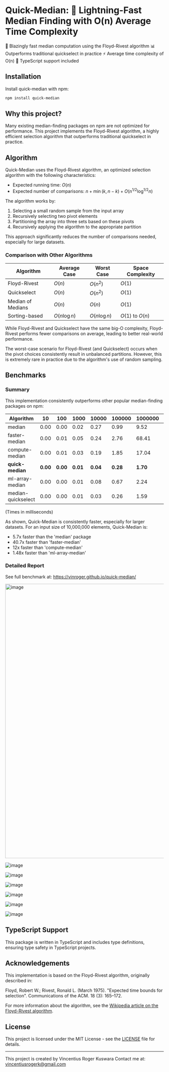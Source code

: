 # Quick-Median: 🚀 Lightning-Fast Median Finding with O(n) Average Time Complexity

🚀 Blazingly fast median computation using the Floyd-Rivest algorithm
📊 Outperforms traditional quickselect in practice
⚡ Average time complexity of O(n)
🔧 TypeScript support included


## Installation

Install quick-median with npm:

```bash
npm install quick-median
```

## Why this project?

Many existing median-finding packages on npm are not optimized for performance. This project implements the Floyd-Rivest algorithm, a highly efficient selection algorithm that outperforms traditional quickselect in practice.

## Algorithm

Quick-Median uses the Floyd-Rivest algorithm, an optimized selection algorithm with the following characteristics:

- Expected running time: $O(n)$
- Expected number of comparisons: $n + \min(k, n - k) + O(n^{1/2} \log^{1/2} n)$


The algorithm works by:
1. Selecting a small random sample from the input array
2. Recursively selecting two pivot elements
3. Partitioning the array into three sets based on these pivots
4. Recursively applying the algorithm to the appropriate partition

This approach significantly reduces the number of comparisons needed, especially for large datasets.

### Comparison with Other Algorithms

| Algorithm | Average Case | Worst Case | Space Complexity |
|-----------|--------------|------------|------------------|
| Floyd-Rivest | $O(n)$ | $O(n^2)$ | $O(1)$ |
| Quickselect | $O(n)$ | $O(n^2)$ | $O(1)$ |
| Median of Medians | $O(n)$ | $O(n)$ | $O(1)$ |
| Sorting-based | $O(n \log n)$ | $O(n \log n)$ | $O(1)$ to $O(n)$ |

While Floyd-Rivest and Quickselect have the same big-O complexity, Floyd-Rivest performs fewer comparisons on average, leading to better real-world performance.

The worst-case scenario for Floyd-Rivest (and Quickselect) occurs when the pivot choices consistently result in unbalanced partitions. However, this is extremely rare in practice due to the algorithm's use of random sampling.


## Benchmarks
### Summary
This implementation consistently outperforms other popular median-finding packages on npm:


| Algorithm | 10 | 100 | 1000 | 10000 | 100000 | 1000000 | 10000000 |
|-----------|----|----|------|-------|--------|---------|----------|
| median | 0.00 | 0.00 | 0.02 | 0.27 | 0.99 | 9.52 | 97.26 |
| faster-median | 0.00 | 0.01 | 0.05 | 0.24 | 2.76 | 68.41 | 693.28 |
| compute-median | 0.00 | 0.01 | 0.03 | 0.19 | 1.85 | 17.04 | 205.33 |
| **quick-median** | **0.00** | **0.00** | **0.01** | **0.04** | **0.28** | **1.70** | **17.04** |
| ml-array-median | 0.00 | 0.00 | 0.01 | 0.08 | 0.67 | 2.24 | 25.22 |
| median-quickselect | 0.00 | 0.00 | 0.01 | 0.03 | 0.26 | 1.59 | 17.91 |

(Times in milliseconds)

As shown, Quick-Median is consistently faster, especially for larger datasets. For an input size of 10,000,000 elements, Quick-Median is:
- 5.7x faster than the 'median' package
- 40.7x faster than 'faster-median'
- 12x faster than 'compute-median'
- 1.48x faster than 'ml-array-median'

### Detailed Report
See full benchmark at: https://vinroger.github.io/quick-median/

<img width="871" alt="image" src="https://github.com/user-attachments/assets/681e0305-ea73-483e-8209-2a1110fbd677">

![image](https://github.com/user-attachments/assets/e77b3253-4725-4873-8458-4f27c62683ea)

![image](https://github.com/user-attachments/assets/dbc8340f-8889-4a2b-93cf-abe5c18dc81b)

![image](https://github.com/user-attachments/assets/d5ebcadb-b45c-490b-b542-4a57bb6afc8b)

![image](https://github.com/user-attachments/assets/baf4d3b5-9ed6-4f9a-a305-10a33b929177)

![image](https://github.com/user-attachments/assets/08db89b5-322a-4640-952e-3f9d567b1345)

![image](https://github.com/user-attachments/assets/7c42aa0d-024b-4e6f-b8b6-87f47b9e183f)



## TypeScript Support

This package is written in TypeScript and includes type definitions, ensuring type safety in TypeScript projects.

## Acknowledgements

This implementation is based on the Floyd-Rivest algorithm, originally described in:

Floyd, Robert W.; Rivest, Ronald L. (March 1975). "Expected time bounds for selection". Communications of the ACM. 18 (3): 165–172. 

For more information about the algorithm, see the [Wikipedia article on the Floyd-Rivest algorithm](https://en.wikipedia.org/wiki/Floyd%E2%80%93Rivest_algorithm).

## License

This project is licensed under the MIT License - see the [LICENSE](LICENSE) file for details.

---

This project is created by Vincentius Roger Kuswara
Contact me at: vincentiusrogerk@gmail.com
